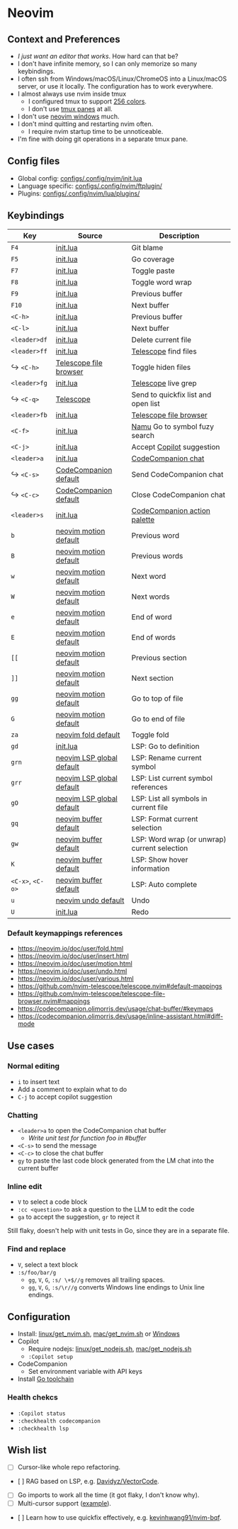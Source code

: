 # Neovim

## Context and Preferences

- _I just want an editor that works_. How hard can that be?
- I don't have infinite memory, so I can only memorize so many keybindings.
- I often ssh from Windows/macOS/Linux/ChromeOS into a Linux/macOS server, or use it locally. The
  configuration has to work everywhere.
- I almost always use nvim inside tmux
  - I configured tmux to support [256 colors](configs/.tmux.conf).
  - I don't use [tmux panes](https://github.com/tmux/tmux/wiki/Getting-Started#sessions-windows-and-panes) at
    all.
- I don't use [neovim windows](https://neovim.io/doc/user/windows.html) much.
- I don't mind quitting and restarting nvim often.
  - I require nvim startup time to be unnoticeable.
- I'm fine with doing git operations in a separate tmux pane.


## Config files

- Global config: [configs/.config/nvim/init.lua](configs/.config/nvim/init.lua)
- Language specific: [configs/.config/nvim/ftplugin/](configs/.config/nvim/ftplugin/)
- Plugins: [configs/.config/nvim/lua/plugins/](configs/.config/nvim/lua/plugins/)


## Keybindings

| Key              | Source                               | Description |
| ---------------- | ------------------------------------ | ----------- |
| `F4`             | [init.lua](configs/.config/nvim/init.lua) | Git blame |
| `F5`             | [init.lua](configs/.config/nvim/init.lua) | Go coverage |
| `F7`             | [init.lua](configs/.config/nvim/init.lua) | Toggle paste |
| `F8`             | [init.lua](configs/.config/nvim/init.lua) | Toggle word wrap |
| `F9`             | [init.lua](configs/.config/nvim/init.lua) | Previous buffer |
| `F10`            | [init.lua](configs/.config/nvim/init.lua) | Next buffer |
| `<C-h>`          | [init.lua](configs/.config/nvim/init.lua) | Previous buffer |
| `<C-l>`          | [init.lua](configs/.config/nvim/init.lua) | Next buffer |
| `<leader>df`     | [init.lua](configs/.config/nvim/init.lua) | Delete current file |
| `<leader>ff`     | [init.lua](configs/.config/nvim/init.lua) | [Telescope](https://github.com/nvim-telescope/telescope.nvim) find files |
| ↪ `<C-h>`        | [Telescope file browser](https://github.com/nvim-telescope/telescope-file-browser.nvim#mappings)  | Toggle hiden files |
| `<leader>fg`     | [init.lua](configs/.config/nvim/init.lua)                                                         | [Telescope](https://github.com/nvim-telescope/telescope.nvim) live grep |
| ↪ `<C-q>`        | [Telescope](https://github.com/nvim-telescope/telescope.nvim?tab=readme-ov-file#default-mappings) | Send to quickfix list and open list |
| `<leader>fb`     | [init.lua](configs/.config/nvim/init.lua) | [Telescope file browser](https://github.com/nvim-telescope/telescope-file-browser.nvim) |
| `<C-f>`          | [init.lua](configs/.config/nvim/init.lua) | [Namu](https://github.com/bassamsdata/namu.nvim) Go to symbol fuzy search |
| `<C-j>`          | [init.lua](configs/.config/nvim/init.lua) | Accept [Copilot](https://github.com/github/copilot.vim) suggestion |
| `<leader>a`      | [init.lua](configs/.config/nvim/init.lua) | [CodeCompanion chat](https://codecompanion.olimorris.dev/configuration/chat-buffer.html) |
| ↪ `<C-s>`        | [CodeCompanion default](https://codecompanion.olimorris.dev/configuration/chat-buffer.html#keymaps) | Send CodeCompanion chat |
| ↪ `<C-c>`        | [CodeCompanion default](https://codecompanion.olimorris.dev/configuration/chat-buffer.html#keymaps) | Close CodeCompanion chat |
| `<leader>s`      | [init.lua](configs/.config/nvim/init.lua)                                           | [CodeCompanion action palette](https://codecompanion.olimorris.dev/configuration/action-palette.html) |
| `b`              | [neovim motion default](https://neovim.io/doc/user/motion.html#b)                   | Previous word |
| `B`              | [neovim motion default](https://neovim.io/doc/user/motion.html#B)                   | Previous words |
| `w`              | [neovim motion default](https://neovim.io/doc/user/motion.html#w)                   | Next word |
| `W`              | [neovim motion default](https://neovim.io/doc/user/motion.html#W)                   | Next words |
| `e`              | [neovim motion default](https://neovim.io/doc/user/motion.html#e)                   | End of word |
| `E`              | [neovim motion default](https://neovim.io/doc/user/motion.html#E)                   | End of words |
| `[[`             | [neovim motion default](https://neovim.io/doc/user/motion.html#%5B%5B)              | Previous section |
| `]]`             | [neovim motion default](https://neovim.io/doc/user/motion.html#%5D%5D)              | Next section |
| `gg`             | [neovim motion default](https://neovim.io/doc/user/motion.html#gg)                  | Go to top of file |
| `G`              | [neovim motion default](https://neovim.io/doc/user/motion.html#G)                   | Go to end of file |
| `za`             | [neovim fold default](https://neovim.io/doc/user/fold.html#za)                      | Toggle fold |
| `gd`             | [init.lua](configs/.config/nvim/init.lua)                                           | LSP: Go to definition |
| `grn`            | [neovim LSP global default](https://neovim.io/doc/user/lsp.html#_global-defaults)   | LSP: Rename current symbol |
| `grr`            | [neovim LSP global default](https://neovim.io/doc/user/lsp.html#_global-defaults)   | LSP: List current symbol references |
| `gO`             | [neovim LSP global default](https://neovim.io/doc/user/lsp.html#_global-defaults)   | LSP: List all symbols in current file |
| `gq`             | [neovim buffer default](https://neovim.io/doc/user/lsp.html#_buffer-local-defaults) | LSP: Format current selection |
| `gw`             | [neovim buffer default](https://neovim.io/doc/user/lsp.html#_buffer-local-defaults) | LSP: Word wrap (or unwrap) current selection |
| `K`              | [neovim buffer default](https://neovim.io/doc/user/lsp.html#_buffer-local-defaults) | LSP: Show hover information |
| `<C-x>`, `<C-o>` | [neovim buffer default](https://neovim.io/doc/user/lsp.html#_buffer-local-defaults) | LSP: Auto complete |
| `u`              | [neovim undo default](https://neovim.io/doc/user/undo.html#u)                       | Undo |
| `U`              | [init.lua](configs/.config/nvim/init.lua)                                           | Redo |


### Default keymappings references

- https://neovim.io/doc/user/fold.html
- https://neovim.io/doc/user/insert.html
- https://neovim.io/doc/user/motion.html
- https://neovim.io/doc/user/undo.html
- https://neovim.io/doc/user/various.html
- https://github.com/nvim-telescope/telescope.nvim#default-mappings
- https://github.com/nvim-telescope/telescope-file-browser.nvim#mappings
- https://codecompanion.olimorris.dev/usage/chat-buffer/#keymaps
- https://codecompanion.olimorris.dev/usage/inline-assistant.html#diff-mode


## Use cases


### Normal editing

- `i` to insert text
- Add a comment to explain what to do
- `C-j` to accept copilot suggestion


### Chatting

- `<leader>a` to open the CodeCompanion chat buffer
  - _Write unit test for function foo in #buffer_
- `<C-s>` to send the message
- `<C-c>` to close the chat buffer
- `gy` to paste the last code block generated from the LM chat into the current buffer


### Inline edit

- `V` to select a code block
- `:cc <question>` to ask a question to the LLM to edit the code
- `ga` to accept the suggestion, `gr` to reject it

Still flaky, doesn't help with unit tests in Go, since they are in a separate file.


### Find and replace

- `V`, select a text block
- `:s/foo/bar/g`
  - `gg`, `V`, `G`, `:s/ \+$//g` removes all trailing spaces.
  - `gg`, `V`, `G`, `:s/\r//g` converts Windows line endings to Unix line endings.


## Configuration

- Install: [linux/get_nvim.sh](linux/get_nvim.sh), [mac/get_nvim.sh](mac/get_nvim.sh) or
  [Windows](https://github.com/neovim/neovim/blob/master/INSTALL.md)
- Copilot
  - Require nodejs: [linux/get_nodejs.sh](linux/get_nodejs.sh), [mac/get_nodejs.sh](mac/get_nodejs.sh)
  - `:Copilot setup`
- CodeCompanion
  - Set environment variable with API keys
- Install [Go toolchain](https://go.dev)


### Health chekcs

- `:Copilot status`
- `:checkhealth codecompanion`
- `:checkhealth lsp`


## Wish list

- [ ] Cursor-like whole repo refactoring.
- [ ] RAG based on LSP, e.g. [Davidyz/VectorCode](https://github.com/Davidyz/VectorCode).
- [ ] Go imports to work all the time (it got flaky, I don't know why).
- [ ] Multi-cursor support
  ([example](https://github.com/olimorris/dotfiles/blob/main/.config/nvim/lua/config/keymaps.lua)).
- [ ] Learn how to use quickfix effectively, e.g. [kevinhwang91/nvim-bqf](https://github.com/kevinhwang91/nvim-bqf).
